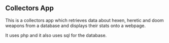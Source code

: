 ## Collectors App

This is a collectors app which retrieves data about hexen, heretic and doom
weapons from a database and displays their stats onto a webpage.

It uses php and it also uses sql for the database.
